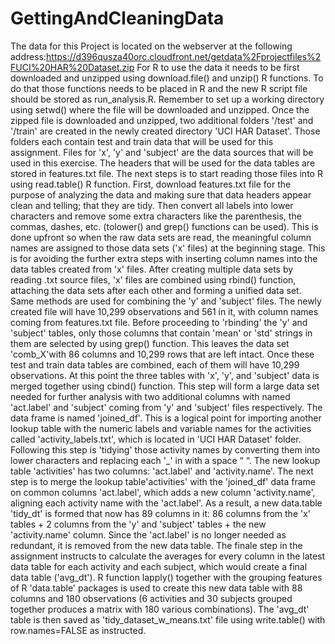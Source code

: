 # GettingAndCleaningData

The data for this Project is located on the webserver at the following address:https://d396qusza40orc.cloudfront.net/getdata%2Fprojectfiles%2FUCI%20HAR%20Dataset.zip
For R to use the data it needs to be first downloaded and unzipped using download.file() and unzip() R functions. To do that those functions needs to be placed in R and the new R script file should be stored as run_analysis.R. Remember to set up a working directory using setwd() where the file will be downloaded and unzipped.
Once the zipped file is downloaded and unzipped, two additional folders '/test' and '/train' are created in the newly created directory 'UCI HAR Dataset'. Those folders each contain test and train data that will be used for this assignment. Files for 'x', 'y' and 'subject' are the data sources that will be used in this exercise. The headers that will be used for the data tables are stored in features.txt file.
The next steps is to start reading those files into R using read.table() R function. First, download features.txt file for the purpose of analyzing the data and making sure that data headers appear clean and telling; that they are tidy. Then convert all labels into lower characters and remove some extra characters like the parenthesis, the commas, dashes, etc. (tolower() and grep() functions can be used). This is done upfront so when the raw data sets are read, the meaningful column names are assigned to those data sets ('x' files) at the beginning stage. This is for avoiding the further extra steps with inserting column names into the data tables created from 'x' files.
After creating multiple data sets by reading .txt source files, 'x' files are combined using rbind() function, attaching the data sets after each other and forming a unified data set. Same methods are used for combining the 'y' and 'subject' files. The newly created file will have 10,299 observations and 561 in it, with column names coming from features.txt file.
Before proceeding to 'rbinding' the 'y' and 'subject' tables, only those columns that contain 'mean' or 'std' strings in them are selected by using grep() function. This leaves the data set 'comb_X'with 86 columns and 10,299 rows that are left intact.
Once these test and train data tables are combined, each of them will have 10,299 observations. At this point the three tables with 'x', 'y', and 'subject' data is merged together using cbind() function. This step will form a large data set needed for further analysis with two additional columns with named 'act.label' and 'subject' coming from 'y' and 'subject' files respectively. The data frame is named 'joined_df'.
This is a logical point for importing another lookup table with the numeric labels and variable names for the activities called 'activity_labels.txt', which is located in 'UCI HAR Dataset' folder. Following this step is 'tidying' those activity names by converting them into lower characters and replacing each '_' in with a space “ “. The new lookup table 'activities' has two columns: 'act.label' and 'activity.name'.
The next step is to merge the lookup table'activities' with the 'joined_df' data frame on common columns 'act.label', which adds a new column 'activity.name', aligning each activity name with the 'act.label'. As a result, a new data.table 'tidy_dt' is formed that now has 89 columns in it: 86 columns from the 'x' tables + 2 columns from the 'y' and 'subject' tables + the new 'activity.name' column. Since the 'act.label' is no longer needed as redundant, it is removed from the new data table.
The finale step in the assignment instructs to calculate the averages for every column in the latest data table for each activity and each subject, which would create a final data table ('avg_dt'). R function lapply() together with the grouping features of R 'data.table' packages is used to create this new data table with 88 columns and 180 observations (6 activities and 30 subjects grouped together produces a matrix with 180 various combinations). The 'avg_dt' table is then saved as 'tidy_dataset_w_means.txt' file using write.table() with row.names=FALSE as instructed.


